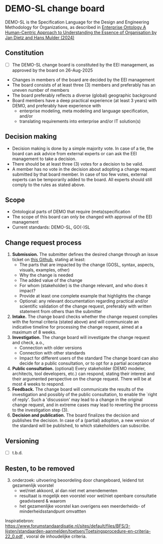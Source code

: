 # DEMO-SL change board

DEMO-SL is the Specification Language for the Design and Engineering Methodology for Organizations, as described in [Enterprise Ontology
A Human-Centric Approach to Understanding the Essence of Organisation by Jan Dietz and Hans Mulder (2024)](https://link.springer.com/book/10.1007/978-3-031-53361-7)

## Constitution
- [ ] The DEMO-SL change board is constituted by the EEI management, as approved by the board on 26-Aug-2025
- Changes in members of the board are decided by the EEI management
- The board consists of at least three (3) members and preferably has an uneven number of members
- The board preferably reflects a diverse (global) geographic background
- Board members have a deep practical experience (at least 3 years) with DEMO, and preferably have experience with
  + enterprise modeling, meta modeling and language specification, and/or
  + translating requirements into enterprise and/or IT solution(s)
 
## Decision making
- Decision making is done by a simple majority vote. In case of a tie, the board can ask advice from external experts or can ask the EEI management to take a decision.
- There should be at least three (3) votes for a decision to be valid.
- A member has no vote in the decision about adopting a change request submitted by that board member. In case of too few votes, external experts can be temporarily added to the board. All experts should still comply to the rules as stated above.

## Scope
- Ontological parts of DEMO that require (meta)specification
- The scope of this board can only be changed with approval of the EEI management
- Current standards: DEMO-SL, GO(-)SL

## Change request process
1. **Submission.**
  The submitter defines the desired change through an issue ticket on [this Github](https://github.com/EE-institute/demo/issues), stating at least:
    - The parts that are impacted by the change (GOSL, syntax, aspects, visuals, examples, other)
    - Why the change is needed
    - The added value of the change
    - For whom (stakeholder) is the change relevant, and who does it impact?
    - Provide at least one complete example that highlights the change
    - Optional: any relevant documentation regarding practical and/or scientific validation of the change request, preferably with written statement from others than the submitter
2. **Intake.**
  The change board checks whether the change request complies with the formal criteria (stated above) and will communicate an indicative timeline for processing the change request, aimed at a maximum of 8 weeks.
3. **Investigation.**
  The change board will investigate the change request and check, a.o.,
    - Connection with older versions
    - Connection with other standards
    - Impact for different users of the standard
  The change board can also decide for a public consultation, or to opt for a partial acceptance
4. **Public consultation.** (optional)
  Every stakeholder (DEMO modeler, architects, tool developers, etc.) can respond, stating their interest and their argumented perspective on the change request.
  There will be at most 4 weeks to respond.
5. **Feedback.**
  The change board will communicate the results of the investigation and possibly of the public consultation, to enable the `right of reply'. Such a 'discussion' may lead to a change in the original change request, and in extreme cases may lead to reverting the process to the investigation step (3).
6. **Decision and publication.**
  The board finalizes the decision and publishes the decision. In case of a (partial) adoption, a new version of the standard will be published, to which stakeholders can subscribe.

## Versioning
- [ ] t.b.d.

## Resten, to be removed
3. onderzoek: ⁠uitvoering beoordeling door changeboard,
   leidend tot gezamenlijk voorstel
   - wel/niet akkoord, al dan niet met amendementen
   - resultaat is mogelijk een voorstel voor wel/niet openbare consultatie geadviseerd & waarom
   - het gezamenlijke voorstel kan overigens een meerderheids- of minderheidsstandpunt omvattten

Inspiratiebron: https://www.forumstandaardisatie.nl/sites/default/files/BFS/3-lijsten/standaarden-aanmelden/toetsen/Toetsingsprocedure-en-criteria-22_0.pdf , vooral de inhoudelijke criteria.
